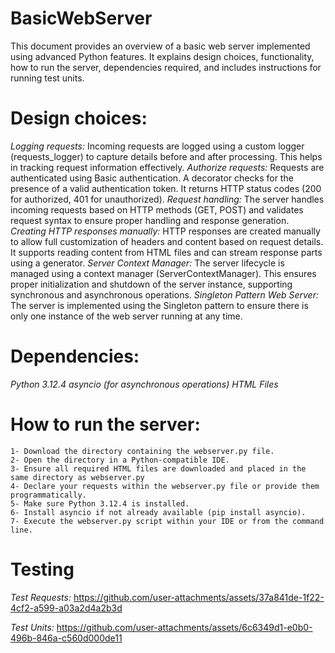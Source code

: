 # BasicWebServer
This document provides an overview of a basic web server implemented using advanced Python features. It explains design choices, functionality, how to run the server, dependencies required, and includes instructions for running test units.


# Design choices: 
*Logging requests:* Incoming requests are logged using a custom logger (requests_logger) to capture details before and after processing. This helps in tracking request information effectively.
*Authorize requests:* Requests are authenticated using Basic authentication. A decorator checks for the presence of a valid authentication token. It returns HTTP status codes (200 for authorized, 401 for unauthorized).
*Request handling:* The server handles incoming requests based on HTTP methods (GET, POST) and validates request syntax to ensure proper handling and response generation.
*Creating HTTP responses manually:* HTTP responses are created manually to allow full customization of headers and content based on request details. It supports reading content from HTML files and can stream response parts using a generator.
*Server Context Manager:* The server lifecycle is managed using a context manager (ServerContextManager). This ensures proper initialization and shutdown of the server instance, supporting synchronous and asynchronous operations.
*Singleton Pattern Web Server:* The server is implemented using the Singleton pattern to ensure there is only one instance of the web server running at any time.

# Dependencies:
*Python 3.12.4*
*asyncio (for asynchronous operations)* 
*HTML Files*

# How to run the server:
    1- Download the directory containing the webserver.py file.
    2- Open the directory in a Python-compatible IDE.
    3- Ensure all required HTML files are downloaded and placed in the same directory as webserver.py
    4- Declare your requests within the webserver.py file or provide them programmatically.
    5- Make sure Python 3.12.4 is installed.
    6- Install asyncio if not already available (pip install asyncio).
    7- Execute the webserver.py script within your IDE or from the command line.

# Testing

*Test Requests:* 
https://github.com/user-attachments/assets/37a841de-1f22-4cf2-a599-a03a2d4a2b3d


*Test Units:* 
https://github.com/user-attachments/assets/6c6349d1-e0b0-496b-846a-c560d000de11


